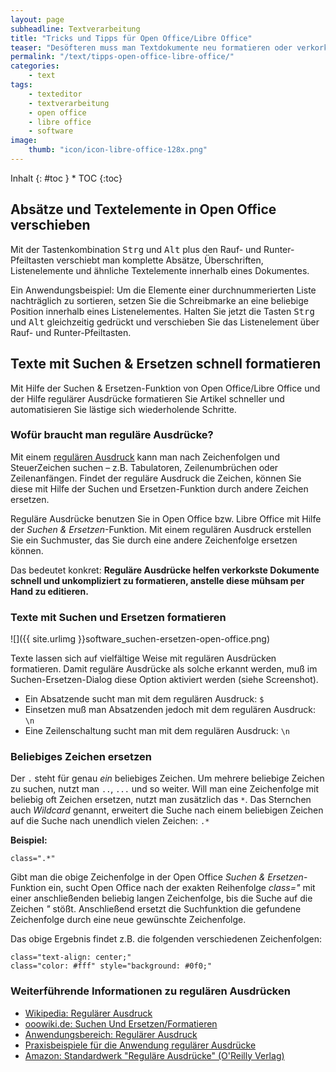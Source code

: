 ```yaml
---
layout: page
subheadline: Textverarbeitung
title: "Tricks und Tipps für Open Office/Libre Office"
teaser: "Desöfteren muss man Textdokumente neu formatieren oder verkorkste Texte neu formatieren. Diese kleine Tipps-Sammlung spart Ihnen Zeit und Nerven."
permalink: "/text/tipps-open-office-libre-office/"
categories:
    - text
tags:
    - texteditor
    - textverarbeitung
    - open office
    - libre office
    - software
image:
    thumb: "icon/icon-libre-office-128x.png"
---
```

<div class="panel radius" markdown="1">
Inhalt
{: #toc }
*  TOC
{:toc}
</div>



## Absätze und Textelemente in Open Office verschieben

Mit der Tastenkombination <kbd>Strg</kbd> und <kbd>Alt</kbd> plus den Rauf- und Runter-Pfeiltasten verschiebt man komplette Absätze, Überschriften, Listenelemente und ähnliche Textelemente innerhalb eines Dokumentes.

Ein Anwendungsbeispiel: Um die Elemente einer durchnummerierten Liste nachträglich zu sortieren, setzen Sie die Schreibmarke an eine beliebige Position innerhalb eines Listenelementes. Halten Sie jetzt die Tasten <kbd>Strg</kbd> und <kbd>Alt</kbd> gleichzeitig gedrückt und verschieben Sie das Listenelement über Rauf- und Runter-Pfeiltasten.



## Texte mit Suchen & Ersetzen schnell formatieren

Mit Hilfe der Suchen & Ersetzen-Funktion von Open Office/Libre Office und der Hilfe regulärer Ausdrücke formatieren Sie Artikel schneller und automatisieren Sie lästige sich wiederholende Schritte.

### Wofür braucht man reguläre Ausdrücke?

Mit einem [regulären Ausdruck](http://de.wikipedia.org/wiki/Regul%C3%A4rer_Ausdruck) kann man nach Zeichenfolgen und SteuerZeichen suchen – z.B. Tabulatoren, Zeilenumbrüchen oder Zeilenanfängen. Findet der reguläre Ausdruck die Zeichen, können Sie diese mit Hilfe der Suchen und Ersetzen-Funktion durch andere Zeichen ersetzen.

Reguläre Ausdrücke benutzen Sie in Open Office bzw. Libre Office mit Hilfe der *Suchen & Ersetzen*-Funktion. Mit einem regulären Ausdruck erstellen Sie ein Suchmuster, das Sie durch eine andere Zeichenfolge ersetzen können.

Das bedeutet konkret: **Reguläre Ausdrücke helfen verkorkste Dokumente schnell und unkompliziert zu formatieren, anstelle diese mühsam per Hand zu editieren.**


### Texte mit Suchen und Ersetzen formatieren

![]({{ site.urlimg }}software_suchen-ersetzen-open-office.png)

Texte lassen sich auf vielfältige Weise mit regulären Ausdrücken formatieren. Damit reguläre Ausdrücke als solche erkannt werden, muß im Suchen-Ersetzen-Dialog diese Option aktiviert werden (siehe Screenshot).

*   Ein Absatzende sucht man mit dem regulären Ausdruck: `$`
*   Einsetzen muß man Absatzenden jedoch mit dem regulären Ausdruck: `\n`
*   Eine Zeilenschaltung sucht man mit dem regulären Ausdruck: `\n`


### Beliebiges Zeichen ersetzen

Der `.` steht für genau _ein_ beliebiges Zeichen. Um mehrere beliebige Zeichen zu suchen, nutzt man `..`, `...` und so weiter. Will man eine Zeichenfolge mit beliebig oft Zeichen ersetzen, nutzt man zusätzlich das `*`. Das Sternchen auch _Wildcard_ genannt, erweitert die Suche nach einem beliebigen Zeichen auf die Suche nach unendlich vielen Zeichen: `.*`

**Beispiel:**

`class=".*"`

Gibt man die obige Zeichenfolge in der Open Office _Suchen & Ersetzen_-Funktion ein, sucht Open Office nach der exakten Reihenfolge _class="_ mit einer anschließenden beliebig langen Zeichenfolge, bis die Suche auf die Zeichen _"_ stößt. Anschließend ersetzt die Suchfunktion die gefundene Zeichenfolge durch eine neue gewünschte Zeichenfolge.

Das obige Ergebnis findet z.B. die folgenden verschiedenen Zeichenfolgen:

~~~
class="text-align: center;"
class="color: #fff" style="background: #0f0;"
~~~

### Weiterführende Informationen zu regulären Ausdrücken

*   [Wikipedia: Regulärer Ausdruck](http://de.wikipedia.org/wiki/Regul%C3%A4rer_Ausdruck)
*   [ooowiki.de: Suchen Und Ersetzen/Formatieren](http://www.ooowiki.de/SuchenUndErsetzen/Formatieren)
*   [Anwendungsbereich: Regulärer Ausdruck](http://www.ooowiki.de/Regul%C3%A4rerAusdruck)
*   [Praxisbeispiele für die Anwendung regulärer Ausdrücke](http://www.ooowiki.de/SuchenUndErsetzen/Regul%C3%A4reAusdr%C3%BCcke)
*   [Amazon: Standardwerk "Reguläre Ausdrücke" (O'Reilly Verlag)](http://www.amazon.de/gp/product/3897217201/ref=as_li_ss_tl?ie=UTF8&tag=phlow-21&linkCode=as2&camp=1638&creative=19454&creativeASIN=3897217201)



